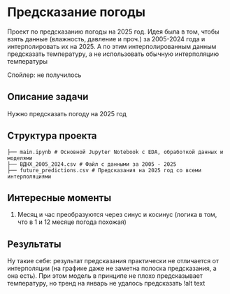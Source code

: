 # Предсказание погоды

Проект по предсказанию погоды на 2025 год. Идея была в том, чтобы взять данные (влажность, давление и проч.) за 2005-2024 года и интерполировать их на 2025. А по этим интерполированным данным предсказать температуру, а не использовать обычную интерполяцию температуры

Спойлер: не получилось

## Описание задачи

Нужно предсказать погоду на 2025 год

## Структура проекта

```plaintext
├── main.ipynb # Основной Jupyter Notebook с EDA, обработкой данных и моделями
├── ВДНХ_2005_2024.csv # Файл с данными за 2005 - 2025
├── future_predictions.csv # Предсказания на 2025 год со всеми интерполяциями
```

## Интересные моменты

1. Месяц и час преобразуются через синус и косинус (логика в том, что в 1 и 12 месяце погода похожая)

## Результаты

Ну такие себе: результат предсказания практически не отличается от интерполяции (на графике даже не заметна полоска предсказания, а она есть). При этом модель в принципе не плохо предсказывает температуру, но тренд на январь не удалось предсказать
!alt text[](doc_images/image.png)
